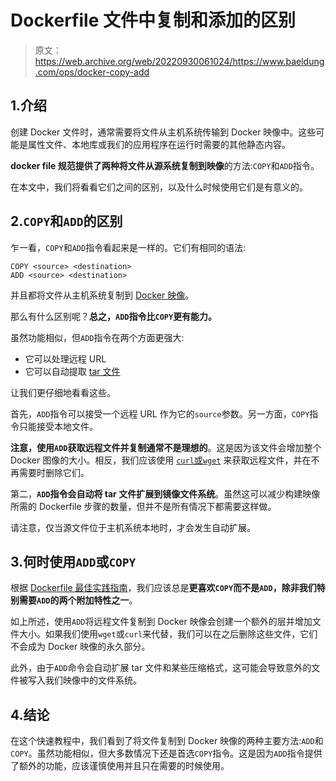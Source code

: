 # Dockerfile 文件中复制和添加的区别

> 原文：<https://web.archive.org/web/20220930061024/https://www.baeldung.com/ops/docker-copy-add>

## 1.介绍

创建 Docker 文件时，通常需要将文件从主机系统传输到 Docker 映像中。这些可能是属性文件、本地库或我们的应用程序在运行时需要的其他静态内容。

**docker file 规范提供了两种将文件从源系统复制到映像**的方法:`COPY`和`ADD`指令。

在本文中，我们将看看它们之间的区别，以及什么时候使用它们是有意义的。

## 2.`COPY`和`ADD`的区别

乍一看，`COPY`和`ADD`指令看起来是一样的。它们有相同的语法:

```
COPY <source> <destination>
ADD <source> <destination>
```

并且都将文件从主机系统复制到 [Docker 映像](/web/20220727020704/https://www.baeldung.com/ops/efficient-docker-images)。

那么有什么区别呢？**总之，`ADD`指令比`COPY`更有能力。**

虽然功能相似，但`ADD`指令在两个方面更强大:

*   它可以处理远程 URL
*   它可以自动提取 [tar 文件](/web/20220727020704/https://www.baeldung.com/linux/tar-command)

让我们更仔细地看看这些。

首先，`ADD`指令可以接受一个远程 URL 作为它的`source`参数。另一方面，`COPY`指令只能接受本地文件。

**注意，使用`ADD`获取远程文件并复制通常不是理想的**。这是因为该文件会增加整个 Docker 图像的大小。相反，我们应该使用 [`curl`或`wget`](/web/20220727020704/https://www.baeldung.com/linux/curl-wget) 来获取远程文件，并在不再需要时删除它们。

第二，**`ADD`指令会自动将 tar 文件扩展到镜像文件系统**。虽然这可以减少构建映像所需的 Dockerfile 步骤的数量，但并不是所有情况下都需要这样做。

请注意，仅当源文件位于主机系统本地时，才会发生自动扩展。

## 3.何时使用`ADD`或`COPY`

根据 [Dockerfile 最佳实践指南](https://web.archive.org/web/20220727020704/https://docs.docker.com/develop/develop-images/dockerfile_best-practices/#add-or-copy)，我们应该总是**更喜欢`COPY`而不是`ADD`，除非我们特别需要`ADD`的两个附加特性之一**。

如上所述，使用`ADD`将远程文件复制到 Docker 映像会创建一个额外的层并增加文件大小。如果我们使用`wget`或`curl`来代替，我们可以在之后删除这些文件，它们不会成为 Docker 映像的永久部分。

此外，由于`ADD`命令会自动扩展 tar 文件和某些压缩格式，这可能会导致意外的文件被写入我们映像中的文件系统。

## 4.结论

在这个快速教程中，我们看到了将文件复制到 Docker 映像的两种主要方法:`ADD`和`COPY`。虽然功能相似，但大多数情况下还是首选`COPY`指令。这是因为`ADD`指令提供了额外的功能，应该谨慎使用并且只在需要的时候使用。
